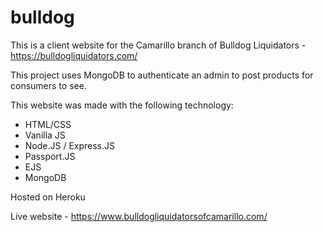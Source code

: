 # bulldog
This is a client website for the Camarillo branch of Bulldog Liquidators - https://bulldogliquidators.com/

This project uses MongoDB to authenticate an admin to post products for consumers to see. 

This website was made with the following technology:

- HTML/CSS
- Vanilla JS
- Node.JS / Express.JS
- Passport.JS
- EJS 
- MongoDB

Hosted on Heroku

Live website - https://www.bulldogliquidatorsofcamarillo.com/
